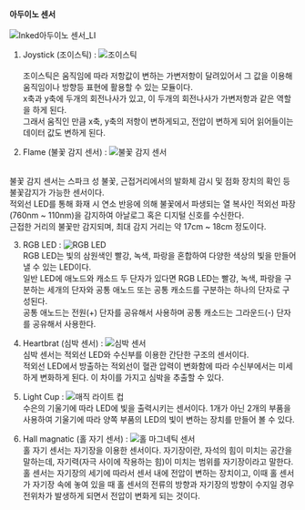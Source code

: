 <b>아두이노 센서</b>
<br><br>
![Inked아두이노 센서_LI](https://user-images.githubusercontent.com/59801728/73622096-cba91900-467b-11ea-9ceb-72104e0c4148.jpg)



1. Joystick (조이스틱)
: ![조이스틱](https://user-images.githubusercontent.com/59801728/73620992-b0d4a580-4677-11ea-90ff-edad3b861f1f.PNG)
<br><br>
조이스틱은 움직임에 따라 저항값이 변하는 가변저항이 달려있어서 그 값을 이용해 움직임이나 방향등 표현에 활용할 수 있는 모듈이다.<br>
x축과 y축에 두개의 회전나사가 있고, 이 두개의 회전나사가 가변저항과 같은 역할을 하게 된다.<br>
그래서 움직인 만큼 x축, y축의 저항이 변하게되고, 전압이 변하게 되어 읽어들이는 데이터 값도 변하게 된다.


2. Flame (불꽃 감지 센서)
: ![불꽃 감지 센서](https://user-images.githubusercontent.com/59801728/73621236-b41c6100-4678-11ea-894d-1a5e30974ff0.jpg)
<br>
불꽃 감지 센서는 스파크 성 불꽃, 근접거리에서의 발화체 감시 및 점화 장치의 확인 등 불꽃감지가 가능한 센서이다.<br>
적외선 LED를 통해 화재 시 연소 반응에 의해 불꽃에서 파생되는 열 복사인 적외선 파장(760nm ~ 110nm)을 감지하여 아날로그 혹은 디지털 신호를 수신한다.<br>
근접한 거리의 불꽃만 감지되며, 최대 감지 거리는 약 17cm ~ 18cm 정도이다.


3. RGB LED
: ![RGB LED](https://user-images.githubusercontent.com/59801728/73626710-43cc0a80-468d-11ea-9cd0-27f15ff7df69.jpg)<br>RGB LED는 빛의 삼원색인 빨강, 녹색, 파랑을 혼합하여 다양한 색상의 빛을 만들어낼 수 있는 LED이다.<br>
일반 LED에 애노드와 캐소드 두 단자가 있다면 RGB LED는 빨강, 녹색, 파랑을 구분하는 세개의 단자와 공통 애노드 또는 공통 캐소드를 구분하는 하나의 단자로 구성된다.<br>
공통 애노드는 전원(+) 단자를 공유해서 사용하며 공통 캐소드는 그라운드(-) 단자를 공유해서 사용한다.


4. Heartbrat (심박 센서)
: ![심박 센서](https://user-images.githubusercontent.com/59801728/73627071-922dd900-468e-11ea-9c35-1a5649b6fd73.jpg)<br>
심박 센서는 적외선 LED와 수신부를 이용한 간단한 구조의 센서이다. <br>
적외선 LED에서 방출하는 적외선이 혈관 압력이 변화함에 따라 수신부에서는 미세하게 변화하게 된다. 이 차이를 가지고 심박을 추출할 수 있다.


5. Light Cup
: ![매직 라이트 컵](https://user-images.githubusercontent.com/59801728/73627612-b5598800-4690-11ea-8cbf-5cf1f5035361.jpg)<br>
수은의 기울기에 따라 LED에 빛을 출력시키는 센서이다. 1개가 아닌 2개의 부품을 사용하여 기울기에 따라 양쪽 부품의 LED의 빛이 변하는 장치를 만들어 볼 수 있다.


6. Hall magnatic (홀 자기 센서)
: ![홀 마그네틱 센서](https://user-images.githubusercontent.com/59801728/73627867-a7f0cd80-4691-11ea-978c-eac2d303975f.jpg)<br>
홀 자기 센서는 자기장을 이용한 센서이다. 자기장이란, 자석의 힘이 미치는 공간을 말하는데, 자기력(자극 사이에 작용하는 힘)이 미치는 범위를 자기장이라고 말한다.<br> 홀 센서는 자기장의 세기에 따라서 센서 내에 전압이 변하는 장치이고, 이때 홀 센서가 자기장 속에 놓여 있을 때 홀 센서의 전류의 방향과 자기장의 방향이 수지일 경우 전위차가 발생하게 되면서 전압이 변화게 되는 것이다.